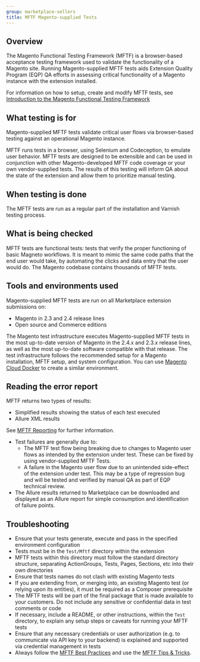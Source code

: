 ```yaml
---
group: marketplace-sellers
title: MFTF Magento-supplied Tests
---
```


## Overview

The Magento Functional Testing Framework (MFTF) is a browser-based acceptance testing framework used to validate the functionality of a Magento site. Running Magento-supplied MFTF tests aids Extension Quality Program (EQP) QA efforts in assessing critical functionality of a Magento instance with the extension installed.

For information on how to setup, create and modify MFTF tests, see [Introduction to the Magento Functional Testing Framework][1]

## What testing is for

Magento-supplied MFTF tests validate critical user flows via browser-based testing against an operational Magento instance.

MFTF runs tests in a browser, using Selenium and Codeception, to emulate user behavior. MFTF tests are designed to be extensible and can be used in conjunction with other Magento-developed MFTF code coverage or your own vendor-supplied tests. The results of this testing will inform QA about the state of the extension and allow them to prioritize manual testing.

## When testing is done

The MFTF tests are run as a regular part of the installation and Varnish testing process.

## What is being checked

MFTF tests are functional tests: tests that verify the proper functioning of basic Magneto workflows. It is meant to mimic the same code paths that the end user would take, by automating the clicks and data entry that the user would do. The Magento codebase contains thousands of MFTF tests.

## Tools and environments used

Magento-supplied MFTF tests are run on all Marketplace extension submissions on:

-  Magento in 2.3 and 2.4 release lines
-  Open source and Commerce editions

The Magento test infrastructure executes Magento-supplied MFTF tests in the most up-to-date version of Magento in the 2.4.x and 2.3.x release lines, as well as the most up-to-date software compatible with that release. The test infrastructure follows the recommended setup for a Magento installation, MFTF setup, and system configuration. You can use [Magento Cloud Docker][2] to create a similar environment.

## Reading the error report

MFTF returns two types of results:

-  Simplified results showing the status of each test executed
-  Allure XML results

See [MFTF Reporting][3] for further information.

-  Test failures are generally due to:
   -  The MFTF test flow being breaking due to changes to Magento user flows as intended by the extension under test. These can be fixed by using vendor-supplied MFTF Tests.
   -  A failure in the Magento user flow due to an unintended side-effect of the extension under test. This may be a type of regression bug and will be tested and verified by manual QA as part of EQP technical review.
-  The Allure results returned to Marketplace can be downloaded and displayed as an Allure report for simple consumption and identification of failure points.

## Troubleshooting

-  Ensure that your tests generate, execute and pass in the specified environment configuration
-  Tests must be in the `Test/Mftf` directory within the extension
-  MFTF tests within this directory must follow the standard directory structure, separating ActionGroups, Tests, Pages, Sections, etc into their own directories
-  Ensure that tests names do not clash with existing Magento tests
-  If you are extending from, or merging into, an existing Magento test (or relying upon its entities), it must be required as a Composer prerequisite
-  The MFTF tests will be part of the final package that is made available to your customers. Do not include any sensitive or confidential data in test comments or code
-  If necessary, include a README, or other instructions, within the `Test` directory, to explain any setup steps or caveats for running your MFTF tests
-  Ensure that any necessary credentials or user authorization (e.g. to communicate via API key to your backend) is explained and supported via credential management in tests
-  Always follow the [MFTF Best Practices][4] and use the [MFTF Tips & Tricks][5].

<!-- Link definitions -->

[1]: {{site.baseurl}}/mftf/docs/introduction.html
[2]: https://github.com/magento/magento-cloud-docker
[3]: {{site.baseurl}}/mftf/docs/reporting.html
[4]: {{site.baseurl}}/mftf/docs/best-practices.html
[5]: {{site.baseurl}}/mftf/docs/tips-tricks.html